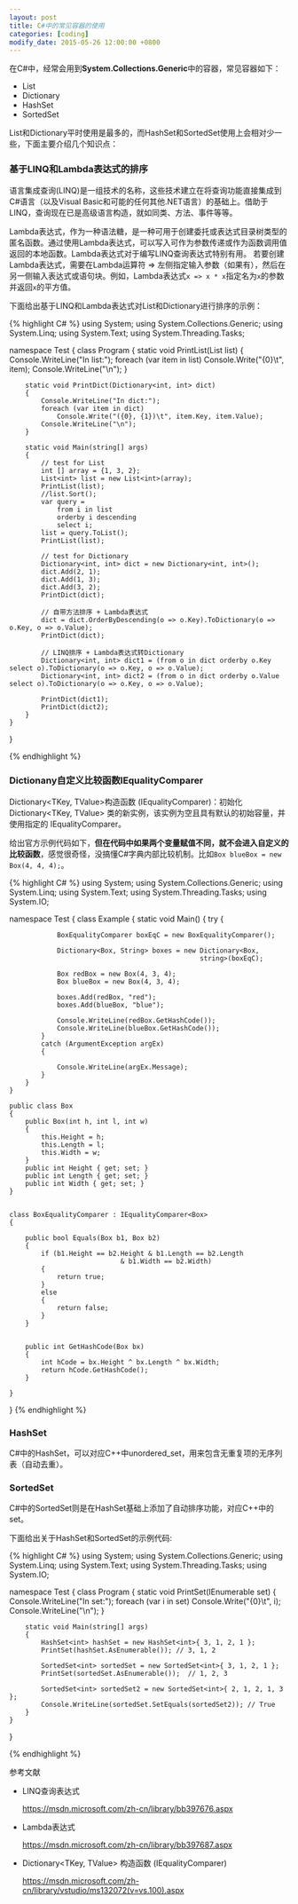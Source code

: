 ```yaml
---
layout: post
title: C#中的常见容器的使用
categories: [coding]
modify_date: 2015-05-26 12:00:00 +0800
---
```


在C#中，经常会用到**System.Collections.Generic**中的容器，常见容器如下：

* List
* Dictionary
* HashSet
* SortedSet

List和Dictionary平时使用是最多的，而HashSet和SortedSet使用上会相对少一些，下面主要介绍几个知识点：

### 基于LINQ和Lambda表达式的排序

语言集成查询(LINQ)是一组技术的名称，这些技术建立在将查询功能直接集成到C#语言（以及Visual Basic和可能的任何其他.NET语言）的基础上。借助于LINQ，查询现在已是高级语言构造，就如同类、方法、事件等等。

Lambda表达式，作为一种语法糖，是一种可用于创建委托或表达式目录树类型的匿名函数。通过使用Lambda表达式，可以写入可作为参数传递或作为函数调用值返回的本地函数。Lambda表达式对于编写LINQ查询表达式特别有用。
若要创建Lambda表达式，需要在Lambda运算符 => 左侧指定输入参数（如果有），然后在另一侧输入表达式或语句块。例如，Lambda表达式`x => x * x`指定名为`x`的参数并返回`x`的平方值。

下面给出基于LINQ和Lambda表达式对List和Dictionary进行排序的示例：

{% highlight C# %}
using System;
using System.Collections.Generic;
using System.Linq;
using System.Text;
using System.Threading.Tasks;

namespace Test
{
    class Program
    {
        static void PrintList(List<int> list)
        {
            Console.WriteLine("In list:");
            foreach (var item in list)
                Console.Write("{0}\t", item);
            Console.WriteLine("\n");
        }

        static void PrintDict(Dictionary<int, int> dict)
        {
            Console.WriteLine("In dict:");
            foreach (var item in dict)
                Console.Write("({0}, {1})\t", item.Key, item.Value);
            Console.WriteLine("\n");
        }

        static void Main(string[] args)
        {            
            // test for List
            int [] array = {1, 3, 2};
            List<int> list = new List<int>(array);
            PrintList(list);
            //list.Sort();
            var query =
                from i in list
                orderby i descending
                select i;
            list = query.ToList();
            PrintList(list);

            // test for Dictionary
            Dictionary<int, int> dict = new Dictionary<int, int>();
            dict.Add(2, 1);
            dict.Add(1, 3);
            dict.Add(3, 2);
            PrintDict(dict);

            // 自带方法排序 + Lambda表达式
            dict = dict.OrderByDescending(o => o.Key).ToDictionary(o => o.Key, o => o.Value);
            PrintDict(dict);

            // LINQ排序 + Lambda表达式转Dictionary
            Dictionary<int, int> dict1 = (from o in dict orderby o.Key select o).ToDictionary(o => o.Key, o => o.Value);
            Dictionary<int, int> dict2 = (from o in dict orderby o.Value select o).ToDictionary(o => o.Key, o => o.Value);
                        
            PrintDict(dict1);
            PrintDict(dict2);            
        }
    }
}

{% endhighlight %}


### Dictionany自定义比较函数IEqualityComparer

Dictionary<TKey, TValue>构造函数 (IEqualityComparer<TKey>)：初始化 Dictionary<TKey, TValue> 类的新实例，该实例为空且具有默认的初始容量，并使用指定的 IEqualityComparer<T>。

给出官方示例代码如下，**但在代码中如果两个变量赋值不同，就不会进入自定义的比较函数**，感觉很奇怪，没搞懂C#字典内部比较机制。比如`Box blueBox = new Box(4, 4, 4);`。

{% highlight C# %}
using System;
using System.Collections.Generic;
using System.Linq;
using System.Text;
using System.Threading.Tasks;
using System.IO;

namespace Test
{
    class Example
    {
        static void Main()
        {
            try
            {

                BoxEqualityComparer boxEqC = new BoxEqualityComparer();

                Dictionary<Box, String> boxes = new Dictionary<Box,
                                                    string>(boxEqC);

                Box redBox = new Box(4, 3, 4);
                Box blueBox = new Box(4, 3, 4);

                boxes.Add(redBox, "red");
                boxes.Add(blueBox, "blue");

                Console.WriteLine(redBox.GetHashCode());
                Console.WriteLine(blueBox.GetHashCode());
            }
            catch (ArgumentException argEx)
            {

                Console.WriteLine(argEx.Message);
            }
        }
    }

    public class Box
    {
        public Box(int h, int l, int w)
        {
            this.Height = h;
            this.Length = l;
            this.Width = w;
        }
        public int Height { get; set; }
        public int Length { get; set; }
        public int Width { get; set; }
    }


    class BoxEqualityComparer : IEqualityComparer<Box>
    {

        public bool Equals(Box b1, Box b2)
        {
            if (b1.Height == b2.Height & b1.Length == b2.Length
                                & b1.Width == b2.Width)
            {
                return true;
            }
            else
            {
                return false;
            }
        }


        public int GetHashCode(Box bx)
        {
            int hCode = bx.Height ^ bx.Length ^ bx.Width;
            return hCode.GetHashCode();
        }

    }
}
{% endhighlight %}


### HashSet

C#中的HashSet，可以对应C++中unordered_set，用来包含无重复项的无序列表（自动去重）。

### SortedSet

C#中的SortedSet则是在HashSet基础上添加了自动排序功能，对应C++中的set。

下面给出关于HashSet和SortedSet的示例代码:

{% highlight C# %}
using System;
using System.Collections.Generic;
using System.Linq;
using System.Text;
using System.Threading.Tasks;
using System.IO;

namespace Test
{
    class Program
    {
        static void PrintSet(IEnumerable<int> set)
        {
            Console.WriteLine("In set:");
            foreach (var i in set)
                Console.Write("{0}\t", i);
            Console.WriteLine("\n");
        }

       
        static void Main(string[] args)
        {            
            HashSet<int> hashSet = new HashSet<int>{ 3, 1, 2, 1 };
            PrintSet(hashSet.AsEnumerable()); // 3, 1, 2

            SortedSet<int> sortedSet = new SortedSet<int>{ 3, 1, 2, 1 };
            PrintSet(sortedSet.AsEnumerable());  // 1, 2, 3
            
            SortedSet<int> sortedSet2 = new SortedSet<int>{ 2, 1, 2, 1, 3 };
            Console.WriteLine(sortedSet.SetEquals(sortedSet2)); // True
        }
    }
}

{% endhighlight %}

参考文献

* LINQ查询表达式
	
	https://msdn.microsoft.com/zh-cn/library/bb397676.aspx
* Lambda表达式
	
	https://msdn.microsoft.com/zh-cn/library/bb397687.aspx
* Dictionary<TKey, TValue> 构造函数 (IEqualityComparer<TKey>)

	https://msdn.microsoft.com/zh-cn/library/vstudio/ms132072(v=vs.100).aspx